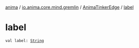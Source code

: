 [anima](../../index.md) / [io.anima.core.mind.gremlin](../index.md) / [AnimaTinkerEdge](index.md) / [label](./label.md)

# label

`val label: `[`String`](https://kotlinlang.org/api/latest/jvm/stdlib/kotlin/-string/index.html)